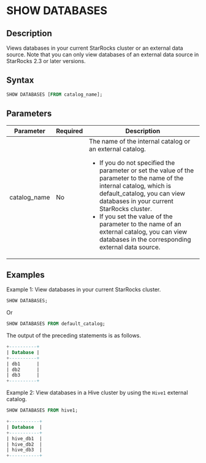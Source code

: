 # SHOW DATABASES

## Description

Views databases in your current StarRocks cluster or an external data source. Note that you can only view databases of an external data source in StarRocks 2.3 or later versions.

## Syntax

```SQL
SHOW DATABASES [FROM catalog_name];
```

## Parameters

| **Parameter**     | **Required** | **Description**                                              |
| ----------------- | ------------ | ------------------------------------------------------------ |
| catalog_name      | No           | The name of the internal catalog or an external catalog.<ul><li>If you do not specified the parameter or set the value of the parameter to the name of the internal catalog, which is default_catalog, you can view databases in your current StarRocks cluster.</li><li>If you set the value of the parameter to the name of an external catalog, you can view databases in the corresponding external data source.</li></ul> |

## Examples

Example 1: View databases in your current StarRocks cluster.

```SQL
SHOW DATABASES;
```

Or

```SQL
SHOW DATABASES FROM default_catalog;
```

The output of the preceding statements is as follows.

```SQL
+----------+
| Database |
+----------+
| db1      |
| db2      |
| db3      |
+----------+
```

Example 2: View databases in a Hive cluster by using the `Hive1` external catalog.

```SQL
SHOW DATABASES FROM hive1;

+-----------+
| Database  |
+-----------+
| hive_db1  |
| hive_db2  |
| hive_db3  |
+-----------+
```
